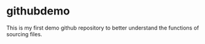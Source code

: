# githubdemo
This is my first demo github repository to better understand the functions of sourcing files. 
